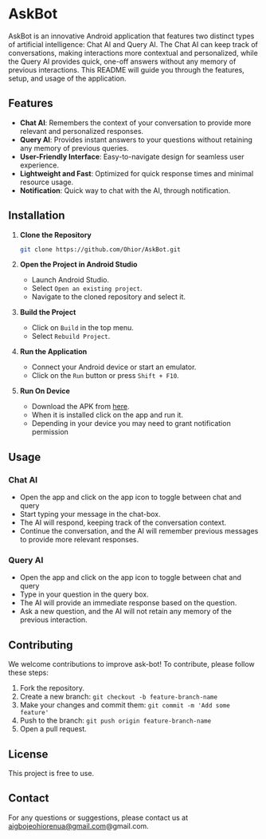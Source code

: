 # AskBot

AskBot is an innovative Android application that features two distinct types of artificial intelligence: Chat AI and Query AI. The Chat AI can keep track of conversations, making interactions more contextual and personalized, while the Query AI provides quick, one-off answers without any memory of previous interactions. This README will guide you through the features, setup, and usage of the application.


## Features

- **Chat AI**: Remembers the context of your conversation to provide more relevant and personalized responses.
- **Query AI**: Provides instant answers to your questions without retaining any memory of previous queries.
- **User-Friendly Interface**: Easy-to-navigate design for seamless user experience.
- **Lightweight and Fast**: Optimized for quick response times and minimal resource usage.
- **Notification**: Quick way to chat with the AI, through notification.

## Installation

1. **Clone the Repository**
   ```bash
   git clone https://github.com/Ohior/AskBot.git
   ```

2. **Open the Project in Android Studio**
    - Launch Android Studio.
    - Select `Open an existing project`.
    - Navigate to the cloned repository and select it.

3. **Build the Project**
    - Click on `Build` in the top menu.
    - Select `Rebuild Project`.

4. **Run the Application**
    - Connect your Android device or start an emulator.
    - Click on the `Run` button or press `Shift + F10`.

5. **Run On Device**
    - Download the APK from [here]().
    - When it is installed click on the app and run it.
    - Depending in your device you may need to grant notification permission

## Usage

### Chat AI

- Open the app and click on the app icon to toggle between chat and query
- Start typing your message in the chat-box.
- The AI will respond, keeping track of the conversation context.
- Continue the conversation, and the AI will remember previous messages to provide more relevant responses.

### Query AI

- Open the app and click on the app icon to toggle between chat and query
- Type in your question in the query box.
- The AI will provide an immediate response based on the question.
- Ask a new question, and the AI will not retain any memory of the previous interaction.

[//]: # (## Screenshots)

[//]: # ()
[//]: # (![Chat AI Screenshot]&#40;path/to/chat-ai-screenshot.png&#41;)

[//]: # (![Query AI Screenshot]&#40;path/to/query-ai-screenshot.png&#41;)

## Contributing

We welcome contributions to improve ask-bot! To contribute, please follow these steps:

1. Fork the repository.
2. Create a new branch: `git checkout -b feature-branch-name`
3. Make your changes and commit them: `git commit -m 'Add some feature'`
4. Push to the branch: `git push origin feature-branch-name`
5. Open a pull request.

## License
This project is free to use.

## Contact
For any questions or suggestions, please contact us at aigbojeohiorenua@gmail.com@gmail.com.

